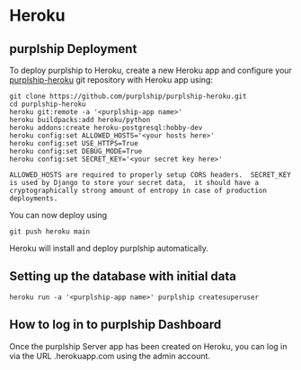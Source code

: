 # Heroku

## purplship Deployment

To deploy purplship to Heroku, create a new Heroku app and configure your 
[purplship-heroku](https://github.com/purplship/purplship-heroku) git repository with
Heroku app using:

```terminal
git clone https://github.com/purplship/purplship-heroku.git
cd purplship-heroku
heroku git:remote -a '<purplship-app name>'
heroku buildpacks:add heroku/python
heroku addons:create heroku-postgresql:hobby-dev
heroku config:set ALLOWED_HOSTS='<your hosts here>'
heroku config:set USE_HTTPS=True
heroku config:set DEBUG_MODE=True
heroku config:set SECRET_KEY='<your secret key here>'
```

`ALLOWED_HOSTS are required to properly setup CORS headers. 
SECRET_KEY is used by Django to store your secret data, 
it should have a cryptographically strong amount of entropy in case of production deployments.`

You can now deploy using

```terminal
git push heroku main
```

Heroku will install and deploy purplship automatically.

## Setting up the database with initial data

```terminal
heroku run -a '<purplship-app name>' purplship createsuperuser
```

## How to log in to purplship Dashboard

Once the purplship Server app has been created on Heroku, you can log in via the URL 
<purplship-app name>.herokuapp.com using the admin account.
